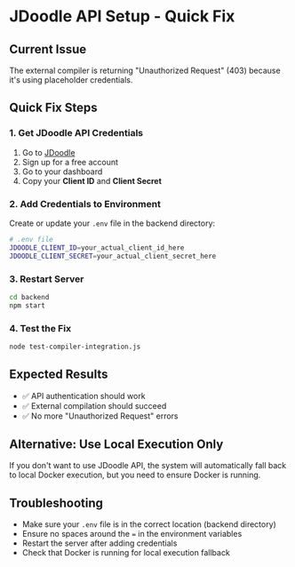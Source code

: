 # JDoodle API Setup - Quick Fix

## Current Issue
The external compiler is returning "Unauthorized Request" (403) because it's using placeholder credentials.

## Quick Fix Steps

### 1. Get JDoodle API Credentials
1. Go to [JDoodle](https://www.jdoodle.com/)
2. Sign up for a free account
3. Go to your dashboard
4. Copy your **Client ID** and **Client Secret**

### 2. Add Credentials to Environment
Create or update your `.env` file in the backend directory:

```bash
# .env file
JDOODLE_CLIENT_ID=your_actual_client_id_here
JDOODLE_CLIENT_SECRET=your_actual_client_secret_here
```

### 3. Restart Server
```bash
cd backend
npm start
```

### 4. Test the Fix
```bash
node test-compiler-integration.js
```

## Expected Results
- ✅ API authentication should work
- ✅ External compilation should succeed
- ✅ No more "Unauthorized Request" errors

## Alternative: Use Local Execution Only
If you don't want to use JDoodle API, the system will automatically fall back to local Docker execution, but you need to ensure Docker is running.

## Troubleshooting
- Make sure your `.env` file is in the correct location (backend directory)
- Ensure no spaces around the `=` in the environment variables
- Restart the server after adding credentials
- Check that Docker is running for local execution fallback

